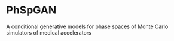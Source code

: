 # PhSpGAN
A conditional generative models for phase spaces of Monte Carlo simulators of medical accelerators
